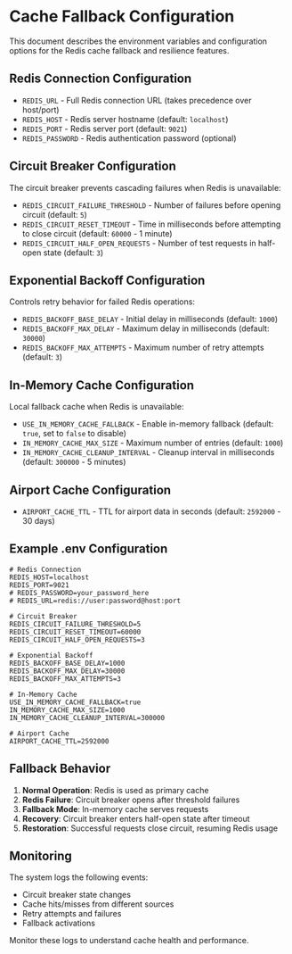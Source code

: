 # Cache Fallback Configuration

This document describes the environment variables and configuration options for the Redis cache fallback and resilience features.

## Redis Connection Configuration

- `REDIS_URL` - Full Redis connection URL (takes precedence over host/port)
- `REDIS_HOST` - Redis server hostname (default: `localhost`)
- `REDIS_PORT` - Redis server port (default: `9021`)
- `REDIS_PASSWORD` - Redis authentication password (optional)

## Circuit Breaker Configuration

The circuit breaker prevents cascading failures when Redis is unavailable:

- `REDIS_CIRCUIT_FAILURE_THRESHOLD` - Number of failures before opening circuit (default: `5`)
- `REDIS_CIRCUIT_RESET_TIMEOUT` - Time in milliseconds before attempting to close circuit (default: `60000` - 1 minute)
- `REDIS_CIRCUIT_HALF_OPEN_REQUESTS` - Number of test requests in half-open state (default: `3`)

## Exponential Backoff Configuration

Controls retry behavior for failed Redis operations:

- `REDIS_BACKOFF_BASE_DELAY` - Initial delay in milliseconds (default: `1000`)
- `REDIS_BACKOFF_MAX_DELAY` - Maximum delay in milliseconds (default: `30000`)
- `REDIS_BACKOFF_MAX_ATTEMPTS` - Maximum number of retry attempts (default: `3`)

## In-Memory Cache Configuration

Local fallback cache when Redis is unavailable:

- `USE_IN_MEMORY_CACHE_FALLBACK` - Enable in-memory fallback (default: `true`, set to `false` to disable)
- `IN_MEMORY_CACHE_MAX_SIZE` - Maximum number of entries (default: `1000`)
- `IN_MEMORY_CACHE_CLEANUP_INTERVAL` - Cleanup interval in milliseconds (default: `300000` - 5 minutes)

## Airport Cache Configuration

- `AIRPORT_CACHE_TTL` - TTL for airport data in seconds (default: `2592000` - 30 days)

## Example .env Configuration

```env
# Redis Connection
REDIS_HOST=localhost
REDIS_PORT=9021
# REDIS_PASSWORD=your_password_here
# REDIS_URL=redis://user:password@host:port

# Circuit Breaker
REDIS_CIRCUIT_FAILURE_THRESHOLD=5
REDIS_CIRCUIT_RESET_TIMEOUT=60000
REDIS_CIRCUIT_HALF_OPEN_REQUESTS=3

# Exponential Backoff
REDIS_BACKOFF_BASE_DELAY=1000
REDIS_BACKOFF_MAX_DELAY=30000
REDIS_BACKOFF_MAX_ATTEMPTS=3

# In-Memory Cache
USE_IN_MEMORY_CACHE_FALLBACK=true
IN_MEMORY_CACHE_MAX_SIZE=1000
IN_MEMORY_CACHE_CLEANUP_INTERVAL=300000

# Airport Cache
AIRPORT_CACHE_TTL=2592000
```

## Fallback Behavior

1. **Normal Operation**: Redis is used as primary cache
2. **Redis Failure**: Circuit breaker opens after threshold failures
3. **Fallback Mode**: In-memory cache serves requests
4. **Recovery**: Circuit breaker enters half-open state after timeout
5. **Restoration**: Successful requests close circuit, resuming Redis usage

## Monitoring

The system logs the following events:
- Circuit breaker state changes
- Cache hits/misses from different sources
- Retry attempts and failures
- Fallback activations

Monitor these logs to understand cache health and performance.